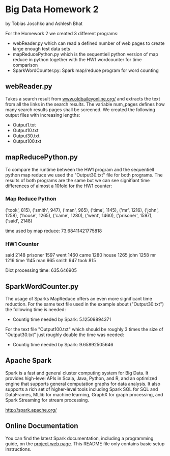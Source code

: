# Big Data Homework 2
by Tobias Joschko and Ashlesh Bhat

For the Homework 2 we created 3 different programs:
- webReader.py which can read a defined number of web pages to create large enough test data sets
- mapReducePython.py which is the sequentiell python version of map reduce in python together with the HW1 wordcounter for time comparison
- SparkWordCounter.py: Spark map/reduce program for word counting

## webReader.py

Takes a search result from www.oldbaileyonline.org/ and extracts the text from all the links in the search results.
The variable num_pages defines how many search results pages shall be screened.
We created the following output files with increasing lengths:
- Output1.txt
- Output10.txt
- Output30.txt
- Output100.txt

## mapReducePython.py

To compare the runtime between the HW1 program and the sequentiell python map reduce we used the "Output30.txt" file for both programs. The results of both programs are the same but we can see signifiant time differences of almost a 10fold for the HW1 counter:

### Map Reduce Python
('took', 815), ('smith', 947), ('man', 965), ('time', 1145), ('mr', 1216), ('john', 1258), ('house', 1265), ('came', 1280), ('went', 1460), ('prisoner', 1597), ('said', 2148)

time used by map reduce:  73.68411421775818

### HW1 Counter
said 2148
prisoner 1597
went 1460
came 1280
house 1265
john 1258
mr 1216
time 1145
man 965
smith 947
took 815

Dict processing time: 635.646905


## SparkWordCounter.py
The usage of Sparks MapReduce offers an even more significant time reduction.
For the same text file used in the example about ("Output30.txt") the following time is needed:
- Countig time needed by Spark:  5.12509894371

For the text file "Output100.txt" which should be roughly 3 times the size of "Output30.txt" just roughly double the time was needed:
- Countig time needed by Spark: 9.65892505646

## Apache Spark

Spark is a fast and general cluster computing system for Big Data. It provides
high-level APIs in Scala, Java, Python, and R, and an optimized engine that
supports general computation graphs for data analysis. It also supports a
rich set of higher-level tools including Spark SQL for SQL and DataFrames,
MLlib for machine learning, GraphX for graph processing,
and Spark Streaming for stream processing.

<http://spark.apache.org/>


## Online Documentation

You can find the latest Spark documentation, including a programming
guide, on the [project web page](http://spark.apache.org/documentation.html).
This README file only contains basic setup instructions.



